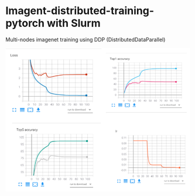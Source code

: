 # Imagent-distributed-training-pytorch with Slurm

Multi-nodes imagenet training using DDP (DistributedDataParallel)

![Tensorboard](Tensorboard.PNG)

